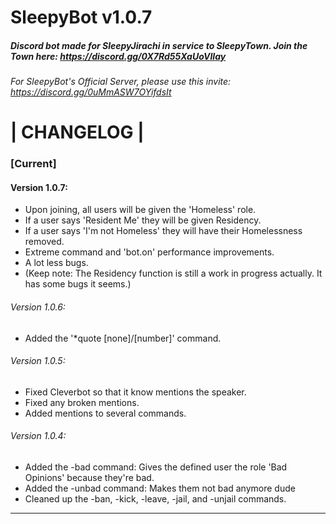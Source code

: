 # SleepyBot v1.0.7
##### Discord bot made for _SleepyJirachi_ in service to _SleepyTown_. Join the Town here: https://discord.gg/0X7Rd55XaUoVIIay

###### For SleepyBot's Official Server, please use this invite: https://discord.gg/0uMmASW7OYifdsIt

# |  CHANGELOG  |
### [Current]
#### **Version 1.0.7**:
- Upon joining, all users will be given the 'Homeless' role.
- If a user says 'Resident Me' they will be given Residency.
- If a user says 'I'm not Homeless' they will have their Homelessness removed.
- Extreme command and 'bot.on' performance improvements.
- A lot less bugs.
- (Keep note: The Residency function is still a work in progress actually. It has some bugs it seems.)

###### *Version 1.0.6*:
- Added the '*quote [none]/[number]' command.

###### *Version 1.0.5*:
- Fixed Cleverbot so that it know mentions the speaker.
- Fixed any broken mentions.
- Added mentions to several commands.

###### *Version 1.0.4*:
- Added the -bad command: Gives the defined user the role 'Bad Opinions' because they're bad.
- Added the -unbad command: Makes them not bad anymore dude
- Cleaned up the -ban, -kick, -leave, -jail, and -unjail commands.

_________________________________________________________________________________________________________________________
